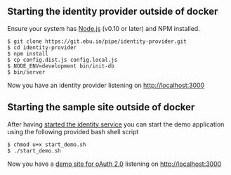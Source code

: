 ## Starting the identity provider outside of docker

Ensure your system has [Node.js](http://nodejs.org/) (v0.10 or later) and NPM installed.

```
$ git clone https://git.ebu.io/pipe/identity-provider.git
$ cd identity-provider
$ npm install
$ cp config.dist.js config.local.js
$ NODE_ENV=development bin/init-db
$ bin/server
```

Now you have an identity provider listening on [http://localhost:3000](http://localhost:3000)

## Starting the sample site outside of docker

After having [started the identity service](#starting-the-identity-provider-outside-of-docker) you can start the demo application using the following provided bash shell script

```
$ chmod u+x start_demo.sh
$ ./start_demo.sh
```

Now you have a [demo site for oAuth 2.0](#demo-site-for-oauth-20-implementation) listening on [http://localhost:3000](http://localhost:3000)
